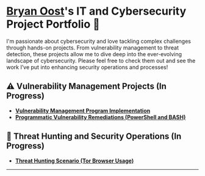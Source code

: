 # <a href="https://www.linkedin.com/in/oostbryan/">Bryan Oost</a>'s IT and Cybersecurity Project Portfolio 🔐

I'm passionate about cybersecurity and love tackling complex challenges through hands-on projects. From vulnerability management to threat detection, these projects allow me to dive deep into the ever-evolving landscape of cybersecurity. Please feel free to check them out and see the work I’ve put into enhancing security operations and processes!


## ⚠️ Vulnerability Management Projects (In Progress)

- **[Vulnerability Management Program Implementation]()**
- **[Programmatic Vulnerability Remediations (PowerShell and BASH)]()**

## 🚨 Threat Hunting and Security Operations (In Progress)

- **[Threat Hunting Scenario (Tor Browser Usage)]()**

<hr/>

